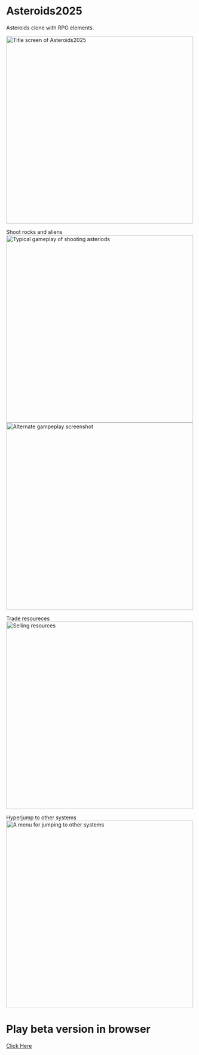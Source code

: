 # Asteroids2025

Asteroids clone with RPG elements.

<img src="title.png" alt="Title screen of Asteroids2025" width="500">

Shoot rocks and aliens
<img src="fight.png" alt="Typical gameplay of shooting asteriods" width="500">
<img src="fight1.png" alt="Alternate gampeplay screenshot" width="500">

Trade resoureces
<img src="trade.png" alt="Selling resources" width="500">

Hyperjump to other systems
<img src="jump.png" alt="A menu for jumping to other systems" width="500">

# Play beta version in browser

[Click Here](https://doomlazer.github.io/Asteroids2025)